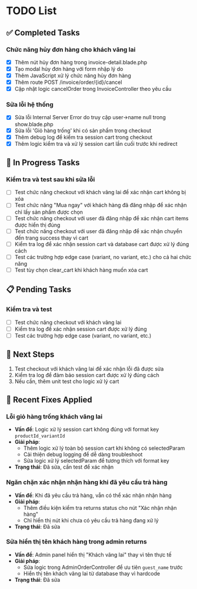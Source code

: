 # TODO List

## ✅ Completed Tasks

### Chức năng hủy đơn hàng cho khách vãng lai
- [x] Thêm nút hủy đơn hàng trong invoice-detail.blade.php
- [x] Tạo modal hủy đơn hàng với form nhập lý do
- [x] Thêm JavaScript xử lý chức năng hủy đơn hàng
- [x] Thêm route POST /invoice/order/{id}/cancel
- [x] Cập nhật logic cancelOrder trong InvoiceController theo yêu cầu

### Sửa lỗi hệ thống
- [x] Sửa lỗi Internal Server Error do truy cập user->name null trong show.blade.php
- [x] Sửa lỗi 'Giỏ hàng trống' khi có sản phẩm trong checkout
- [x] Thêm debug log để kiểm tra session cart trong checkout
- [x] Thêm logic kiểm tra và xử lý session cart lần cuối trước khi redirect

## 🔄 In Progress Tasks

### Kiểm tra và test sau khi sửa lỗi
- [ ] Test chức năng checkout với khách vãng lai để xác nhận cart không bị xóa
- [ ] Test chức năng "Mua ngay" với khách hàng đã đăng nhập để xác nhận chỉ lấy sản phẩm được chọn
- [ ] Test chức năng checkout với user đã đăng nhập để xác nhận cart items được hiển thị đúng
- [ ] Test chức năng checkout với user đã đăng nhập để xác nhận chuyển đến trang success thay vì cart
- [ ] Kiểm tra log để xác nhận session cart và database cart được xử lý đúng cách
- [ ] Test các trường hợp edge case (variant, no variant, etc.) cho cả hai chức năng
- [ ] Test tùy chọn clear_cart khi khách hàng muốn xóa cart

## 📋 Pending Tasks

### Kiểm tra và test
- [ ] Test chức năng checkout với khách vãng lai
- [ ] Kiểm tra log để xác nhận session cart được xử lý đúng
- [ ] Test các trường hợp edge case (variant, no variant, etc.)

## 🎯 Next Steps

1. Test checkout với khách vãng lai để xác nhận lỗi đã được sửa
2. Kiểm tra log để đảm bảo session cart được xử lý đúng cách
3. Nếu cần, thêm unit test cho logic xử lý cart

## 🔧 Recent Fixes Applied

### Lỗi giỏ hàng trống khách vãng lai
- **Vấn đề**: Logic xử lý session cart không đúng với format key `productId_variantId`
- **Giải pháp**: 
  - Thêm logic xử lý toàn bộ session cart khi không có selectedParam
  - Cải thiện debug logging để dễ dàng troubleshoot
  - Sửa logic xử lý selectedParam để tương thích với format key
- **Trạng thái**: Đã sửa, cần test để xác nhận

### Ngăn chặn xác nhận nhận hàng khi đã yêu cầu trả hàng
- **Vấn đề**: Khi đã yêu cầu trả hàng, vẫn có thể xác nhận nhận hàng
- **Giải pháp**:
  - Thêm điều kiện kiểm tra returns status cho nút "Xác nhận nhận hàng"
  - Chỉ hiển thị nút khi chưa có yêu cầu trả hàng đang xử lý
- **Trạng thái**: Đã sửa

### Sửa hiển thị tên khách hàng trong admin returns
- **Vấn đề**: Admin panel hiển thị "Khách vãng lai" thay vì tên thực tế
- **Giải pháp**:
  - Sửa logic trong AdminOrderController để ưu tiên `guest_name` trước
  - Hiển thị tên khách vãng lai từ database thay vì hardcode
- **Trạng thái**: Đã sửa
